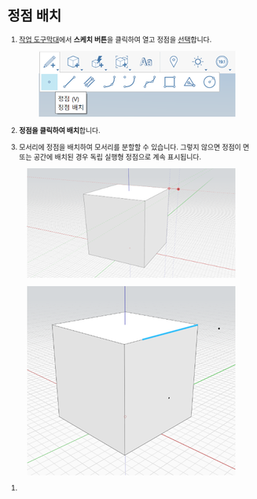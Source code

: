 # 정점 배치

1.  [작업 도구막대](https://github.com/FormIt3D/autodesk-formit-360-windows-help/tree/c377e7b8a3b8e43e684321d0b7de867608d317a3/tool-library/tool-bars-extended.md)에서 **스케치 버튼**을 클릭하여 열고 정점을 [선택](select-edge-face-or-object.md)합니다. 

    <figure><img src="../.gitbook/assets/VertexToolbar.png" alt=""><figcaption></figcaption></figure>
2. **정점을 클릭하여 배치**합니다. 
3. 모서리에 정점을 배치하여 모서리를 분할할 수 있습니다. 그렇지 않으면 정점이 면 또는 공간에 배치된 경우 독립 실행형 정점으로 계속 표시됩니다.

<figure><img src="../.gitbook/assets/PlaceVertex.png" alt=""><figcaption></figcaption></figure>

<figure><img src="../.gitbook/assets/image (2).png" alt=""><figcaption></figcaption></figure>

1.
